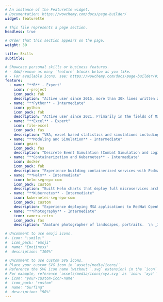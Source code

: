 ```yaml
---
# An instance of the Featurette widget.
# Documentation: https://wowchemy.com/docs/page-builder/
widget: featurette

# This file represents a page section.
headless: true

# Order that this section appears on the page.
weight: 30

title: Skills
subtitle:

# Showcase personal skills or business features.
# - Add/remove as many `feature` blocks below as you like.
# - For available icons, see: https://wowchemy.com/docs/page-builder/#icons
feature:
  - name: "**R** - Expert"
    icon: r-project
    icon_pack: fab  
    description: "Active user since 2015, more than 30k lines written across the following use cases:  \n * Analytics (NLP, Optimization, Statistics, etc.)  \n * Package building, Production Shiny (golem)  \n * Multi-threaded R API (plumber & parallel)  \n * Invoking external commands (visual basic, visual basic script, bash, etc.)  \n * Containerized applications (micro-services architecture)  \n _Icon by fontawesome.com_"
  - name: "**Python** - Intermediate"  
    icon: python
    icon_pack: fab  
    description: "Active user since 2021. Primarily in the fields of Machine Learning including:  \n * Supervised Learning  \n * Deep Learning  \n * Unsupervised learning  \n _Icon by fontawesome.com_"
  - name: "**Excel** - Expert" 
    icon: file-excel
    icon_pack: fas
    description: "VBA, excel based statistics and simulations including:  \n * Monte Carlo Simulation  \n * Linear Programming and Optimization \n * Validated User Input  \n * Visualization  \n _Icon by fontawesome.com_"
  - name: "**Modeling and Simulation** - Intermediate"
    icon: gears
    icon_pack: fas
    description: "Descrete Event Simulation (Combat Simulation and Logistics Simulation) and Epidemiological Simulation (SEIR) in traditional \"Monolithic\" systems as well as descributed cloud based systems.  \n _Icon by fontawesome.com_"
  - name: "**Containerization and Kubernetes** - Intermediate"
    icon: docker
    icon_pack: fab
    description: "Experience building containerized services with Podman, building and configuring small test kubernetes clusters  \n _Icon by fontawesome.com_"
  - name: "**Helm** - Intermediate"
    icon: helm-svgrepo-com
    icon_pack: custom
    description: "Built Helm charts that deploy full microservices architecture applications composed of multiple services as depentent service level Helm charts.  \n _Icon by svgrepo.com_"
  - name: "**Kubernetes** - Intermediate"
    icon: kubernetes-svgrepo-com
    icon_pack: custom
    description: "Experience deploying MSA applications to RedHat OpenShift Container Platform (OCP), Rancher Kubernetes Enginer (RKE), and Micro-K8S. Experience building and maintaining a home lab Micro-K8S cluster.  \n _Icon by svgrepo.com_"
  - name: "**Photography** - Intermediate"
    icon: camera-retro
    icon_pack: fas
    description: "Amature photographer of landscapes, portraits.  \n _Icon by fontawesome.com_"

# Uncomment to use emoji icons.
#- icon: ":smile:"
#  icon_pack: "emoji"
#  name: "Emojiness"
#  description: "100%"

# Uncomment to use custom SVG icons.
# Place your custom SVG icon in `assets/media/icons/`.
# Reference the SVG icon name (without `.svg` extension) in the `icon` field.
# For example, reference `assets/media/icons/xyz.svg` as `icon: 'xyz'`
#- icon: "your-custom-icon-name"
#  icon_pack: "custom"
#  name: "Surfing"
#  description: "90%"
---
```

